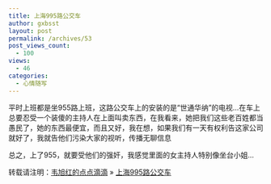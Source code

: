 ```yaml
---
title: 上海995路公交车
author: gxbsst
layout: post
permalink: /archives/53
post_views_count:
  - 100
views:
  - 46
categories:
  - 心情随写
---
```

平时上班都是坐955路上班，这路公交车上的安装的是“世通华纳”的电视&#8230;在车上总要忍受一个装傻的主持人在上面叫卖东西，在我看来，她把我们这些老百姓都当愚民了，她的东西最便宜，而且又好，我在想，如果我们有一天有权利告这家公司就好了，我就告他们污染大家的视听，传播无聊信息

总之，上了955，就要受他们的强奸，我感觉里面的女主持人特别像坐台小姐&#8230;

转载请注明：[韦旭红的点点滴滴][1] &raquo; [上海995路公交车][2]

 [1]: http://www.weixuhong.com
 [2]: http://www.weixuhong.com/archives/53